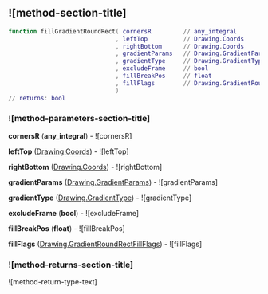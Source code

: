 ## ![method-section-title]


```lua
function fillGradientRoundRect( cornersR         // any_integral
                              , leftTop          // Drawing.Coords
                              , rightBottom      // Drawing.Coords
                              , gradientParams   // Drawing.GradientParams
                              , gradientType     // Drawing.GradientType
                              , excludeFrame     // bool
                              , fillBreakPos     // float
                              , fillFlags        // Drawing.GradientRoundRectFillFlags
                              )
// returns: bool
```


### ![method-parameters-section-title]

**cornersR** (**any_integral**) - ![cornersR]

**leftTop** ([Drawing.Coords](../../Drawing/Coords.md)) - ![leftTop]

**rightBottom** ([Drawing.Coords](../../Drawing/Coords.md)) - ![rightBottom]

**gradientParams** ([Drawing.GradientParams](../../Drawing/GradientParams.md)) - ![gradientParams]

**gradientType** ([Drawing.GradientType](../../Drawing/GradientType.md)) - ![gradientType]

**excludeFrame** (**bool**) - ![excludeFrame]

**fillBreakPos** (**float**) - ![fillBreakPos]

**fillFlags** ([Drawing.GradientRoundRectFillFlags](../../Drawing/GradientRoundRectFillFlags.md)) - ![fillFlags]

### ![method-returns-section-title]

![method-return-type-text]

